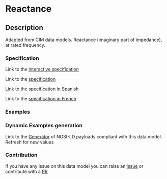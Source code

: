 # Reactance

## Description 

Adapted from CIM data models. Reactance (imaginary part of impedance), at rated frequency.
### Specification

Link to the [interactive specification](https://swagger.lab.fiware.org/?url=https://smart-data-models.github.io/dataModel.EnergyCIM/Reactance/swagger.yaml)

Link to the [specification](https://smart-data-models.github.io/dataModel.EnergyCIM/Reactance/doc/spec.md)

Link to the [specification in Spanish](https://smart-data-models.github.io/dataModel.EnergyCIM/Reactance/doc/spec_ES.md)

Link to the [specification in French](https://smart-data-models.github.io/dataModel.EnergyCIM/Reactance/doc/spec_FR.md)
### Examples
### Dynamic Examples generation

Link to the [Generator](https://smartdatamodels.org/extra/ngsi-ld_generator_v0.91.php?schemaUrl=https://raw.githubusercontent.com/smart-data-models/dataModel.EnergyCIM/master/Reactance/schema.json&email=info@smartdatamodels.org) of NGSI-LD payloads compliant with this data model. Refresh for new values
### Contribution

 If you have any issue on this data model you can raise an [issue](https://github.com/smart-data-models/dataModel.EnergyCIM/issues)  or contribute with a [PR](https://github.com/smart-data-models/dataModel.EnergyCIM/pulls)